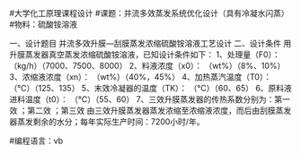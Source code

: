 #大学化工原理课程设计
#课题：并流多效蒸发系统优化设计（具有冷凝水闪蒸）
#物料：硫酸铵溶液


一、设计题目
并流多效升膜—刮膜蒸发浓缩硫酸铵溶液工艺设计
二、设计条件
    用升膜蒸发器真空蒸发浓缩硫酸铵溶液，已知设计条件如下：
    1、处理量（F0）：        （kg/h）（7000、7500、8000）
    2、料液浓度（x0）：        （wt%）（8%、10%）
    3、浓缩液浓度（xn）：        （wt%）（40%，45%）
    4、加热蒸汽温度（T0）：        （℃）（125、135）
    5、末效冷凝器的温度（TK）：        （℃）（60、65）
    6、原料液进料温度（t0）：        （℃）（55、60）
    7、三效升膜蒸发器的传热系数分别为：第一效 ；第二效 ；第三效 
    由三效升膜蒸发器蒸发浓缩至浓缩液浓度，而后由刮膜蒸发器蒸发剩余的水分；每年实际生产时间：7200小时/年。


#编程语言：vb
